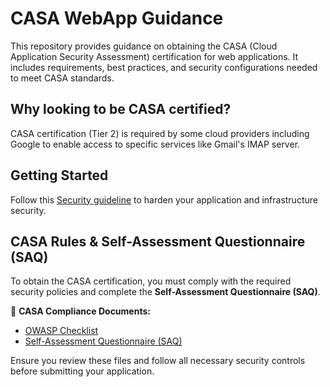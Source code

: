 # CASA WebApp Guidance  

This repository provides guidance on obtaining the CASA (Cloud Application Security Assessment) certification for web applications. It includes requirements, best practices, and security configurations needed to meet CASA standards.

## Why looking to be CASA certified?  

CASA certification (Tier 2) is required by some cloud providers including Google to enable access to specific services like Gmail's IMAP server.

## Getting Started  

Follow this [Security guideline](https://github.com/ankaboot-source/casa-webapp-guide/tree/main/docs/SECURITY.md) to harden your application and infrastructure security.

## CASA Rules & Self-Assessment Questionnaire (SAQ)  

To obtain the CASA certification, you must comply with the required security policies and complete the **Self-Assessment Questionnaire (SAQ)**.

📄 **CASA Compliance Documents:**
- [OWASP Checklist](./OWASP-CHECKLIST.pdf)
- [Self-Assessment Questionnaire (SAQ)](./docs/saq_template.pdf)

Ensure you review these files and follow all necessary security controls before submitting your application.

